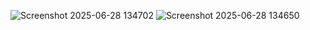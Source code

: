 
![Screenshot 2025-06-28 134702](https://github.com/user-attachments/assets/9d10b8ce-8ab5-41db-8292-36c7d29b58f5)
![Screenshot 2025-06-28 134650](https://github.com/user-attachments/assets/140dfab6-437a-4206-b419-b6322481e737)
